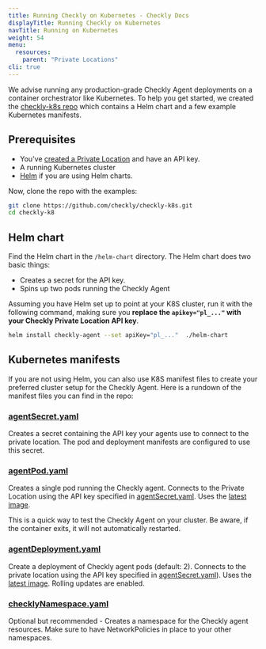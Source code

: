 ```yaml
---
title: Running Checkly on Kubernetes - Checkly Docs
displayTitle: Running Checkly on Kubernetes 
navTitle: Running on Kubernetes
weight: 54
menu:
  resources:
    parent: "Private Locations"
cli: true
---
```


We advise running any production-grade Checkly Agent deployments on a container orchestrator like Kubernetes. To help you get started, we created the [checkly-k8s repo](https://github.com/checkly/checkly-k8s) which contains a Helm chart and a few example Kubernetes manifests.

## Prerequisites

- You've [created a Private Location](/docs/private-locations/) and have an API key.
- A running Kubernetes cluster
- [Helm](https://helm.sh/) if you are using Helm charts.

Now, clone the repo with the examples:

```bash
git clone https://github.com/checkly/checkly-k8s.git
cd checkly-k8
```

## Helm chart

Find the Helm chart in the `/helm-chart` directory. The Helm chart does two basic things:
- Creates a secret for the API key.
- Spins up two pods running the Checkly Agent

Assuming you have Helm set up to point at your K8S cluster, run it with the following command, making sure you
**replace the `apikey="pl_..."` with your Checkly Private Location API key**.

```bash
helm install checkly-agent --set apiKey="pl_..."  ./helm-chart
```

## Kubernetes manifests

If you are not using Helm, you can also use K8S manifest files to create your preferred cluster setup for the Checkly
Agent. Here is a rundown of the manifest files you can find in the repo:

### [agentSecret.yaml](https://github.com/checkly/checkly-k8s/blob/main/k8s-manifests/agent-secret.yaml)

Creates a secret containing the API key your agents use to connect to the private location. The pod and deployment manifests are configured
to use this secret.

### [agentPod.yaml](https://github.com/checkly/checkly-k8s/blob/main/k8s-manifests/agent-pod.yaml)

Creates a single pod running the Checkly agent. Connects to the Private Location using the API key specified in
[agentSecret.yaml](https://github.com/checkly/checkly-k8s/blob/main/k8s-manifests/agent-secret.yaml). Uses the
[latest image](https://hub.docker.com/r/checkly/agent/tags).

This is a quick way to test the Checkly Agent on your cluster. Be aware, if the container exits, it will not automatically restarted.

### [agentDeployment.yaml](https://github.com/checkly/checkly-k8s/blob/main/k8s-manifests/agent-deployment.yaml)

Create a deployment of Checkly agent pods (default: 2). Connects to the private location using the API key specified in
[agentSecret.yaml](https://github.com/checkly/checkly-k8s/blob/main/k8s-manifests/agent-secret.yaml)). Uses the
[latest image](https://hub.docker.com/r/checkly/agent/tags). Rolling updates are enabled.

### [checklyNamespace.yaml](https://github.com/checkly/checkly-k8s/blob/main/k8s-manifests/checkly-namespace.yaml)

Optional but recommended - Creates a namespace for the Checkly agent resources. Make sure to have NetworkPolicies in place to your other namespaces.
